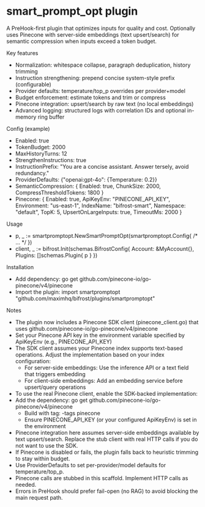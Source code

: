 # smart_prompt_opt plugin

A PreHook-first plugin that optimizes inputs for quality and cost. Optionally uses Pinecone with server-side embeddings (text upsert/search) for semantic compression when inputs exceed a token budget.

Key features
- Normalization: whitespace collapse, paragraph deduplication, history trimming
- Instruction strengthening: prepend concise system-style prefix (configurable)
- Provider defaults: temperature/top_p overrides per provider+model
- Budget enforcement: estimate tokens and trim or compress
- Pinecone integration: upsert/search by raw text (no local embeddings)
- Advanced logging: structured logs with correlation IDs and optional in-memory ring buffer

Config (example)
- Enabled: true
- TokenBudget: 2000
- MaxHistoryTurns: 12
- StrengthenInstructions: true
- InstructionPrefix: "You are a concise assistant. Answer tersely, avoid redundancy."
- ProviderDefaults: {"openai:gpt-4o": {Temperature: 0.2}}
- SemanticCompression: { Enabled: true, ChunkSize: 2000, CompressThresholdTokens: 1800 }
- Pinecone: { Enabled: true, ApiKeyEnv: "PINECONE_API_KEY", Environment: "us-east-1", IndexName: "bifrost-smart", Namespace: "default", TopK: 5, UpsertOnLargeInputs: true, TimeoutMs: 2000 }

Usage
- p, _ := smartpromptopt.NewSmartPromptOpt(smartpromptopt.Config{ /* ... */ })
- client, _ := bifrost.Init(schemas.BifrostConfig{ Account: &MyAccount{}, Plugins: []schemas.Plugin{ p } })

Installation
- Add dependency: go get github.com/pinecone-io/go-pinecone/v4/pinecone
- Import the plugin: import smartpromptopt "github.com/maximhq/bifrost/plugins/smartpromptopt"

Notes
- The plugin now includes a Pinecone SDK client (pinecone_client.go) that uses github.com/pinecone-io/go-pinecone/v4/pinecone
- Set your Pinecone API key in the environment variable specified by ApiKeyEnv (e.g., PINECONE_API_KEY)
- The SDK client assumes your Pinecone index supports text-based operations. Adjust the implementation based on your index configuration:
  - For server-side embeddings: Use the inference API or a text field that triggers embedding
  - For client-side embeddings: Add an embedding service before upsert/query operations
- To use the real Pinecone client, enable the SDK-backed implementation:
- Add the dependency: go get github.com/pinecone-io/go-pinecone/v4/pinecone
  - Build with tag: -tags pinecone
  - Ensure PINECONE_API_KEY (or your configured ApiKeyEnv) is set in the environment
- Pinecone integration here assumes server-side embeddings available by text upsert/search. Replace the stub client with real HTTP calls if you do not want to use the SDK.
- If Pinecone is disabled or fails, the plugin falls back to heuristic trimming to stay within budget.
- Use ProviderDefaults to set per-provider/model defaults for temperature/top_p.
- Pinecone calls are stubbed in this scaffold. Implement HTTP calls as needed.
- Errors in PreHook should prefer fail-open (no RAG) to avoid blocking the main request path.
